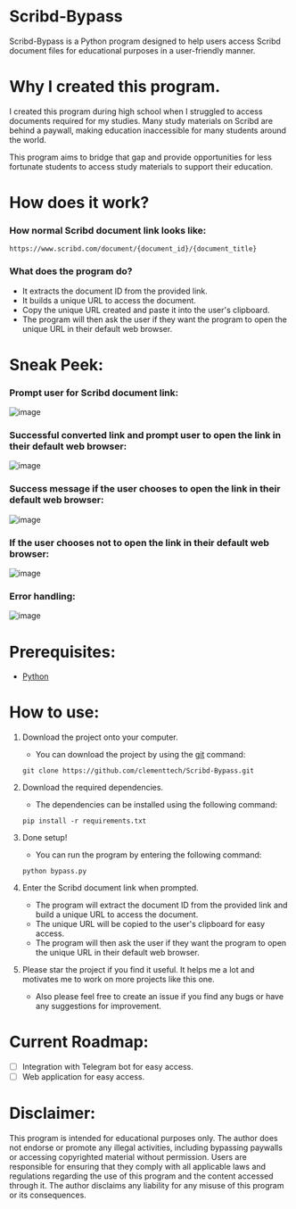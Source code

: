 # Scribd-Bypass
Scribd-Bypass is a Python program designed to help users access Scribd document files for educational purposes in a user-friendly manner.

# Why I created this program.
I created this program during high school when I struggled to access documents required for my studies. Many study materials on Scribd are behind a paywall, making education inaccessible for many students around the world.

This program aims to bridge that gap and provide opportunities for less fortunate students to access study materials to support their education.

# How does it work?

### How normal Scribd document link looks like:
```
https://www.scribd.com/document/{document_id}/{document_title}
```

### What does the program do?
- It extracts the document ID from the provided link.
- It builds a unique URL to access the document.
- Copy the unique URL created and paste it into the user's clipboard.
- The program will then ask the user if they want the program to open the unique URL in their default web browser.

# Sneak Peek:

### Prompt user for Scribd document link:
![image](https://raw.githubusercontent.com/clementtech/Scribd-Bypass/refs/heads/main/assets/prompt_for_url.png)

### Successful converted link and prompt user to open the link in their default web browser:
![image](https://raw.githubusercontent.com/clementtech/Scribd-Bypass/refs/heads/main/assets/success_message.png)

### Success message if the user chooses to open the link in their default web browser:
![image](https://raw.githubusercontent.com/clementtech/Scribd-Bypass/refs/heads/main/assets/open_in_browser_success_message.png)

### If the user chooses not to open the link in their default web browser:
![image](https://raw.githubusercontent.com/clementtech/Scribd-Bypass/refs/heads/main/assets/open_in_browser_decline_message.png)

### Error handling:
![image](https://raw.githubusercontent.com/clementtech/Scribd-Bypass/refs/heads/main/assets/error_handling.png)

# Prerequisites:
- [Python](https://www.python.org/downloads/)

# How to use:
1. Download the project onto your computer.
    - You can download the project by using the [git](https://git-scm.com/downloads) command:
    ```
    git clone https://github.com/clementtech/Scribd-Bypass.git
    ```

2. Download the required dependencies.
    - The dependencies can be installed using the following command:
    ```
    pip install -r requirements.txt
    ```
3. Done setup!
    - You can run the program by entering the following command:
    ```
    python bypass.py
    ```

4. Enter the Scribd document link when prompted.
      - The program will extract the document ID from the provided link and build a unique URL to access the document.
      - The unique URL will be copied to the user's clipboard for easy access.
      - The program will then ask the user if they want the program to open the unique URL in their default web browser.

5. Please star the project if you find it useful. It helps me a lot and motivates me to work on more projects like this one.
    - Also please feel free to create an issue if you find any bugs or have any suggestions for improvement.

# Current Roadmap:
- [ ] Integration with Telegram bot for easy access.
- [ ] Web application for easy access.

# Disclaimer:
This program is intended for educational purposes only. The author does not endorse or promote any illegal activities, including bypassing paywalls or accessing copyrighted material without permission. Users are responsible for ensuring that they comply with all applicable laws and regulations regarding the use of this program and the content accessed through it. The author disclaims any liability for any misuse of this program or its consequences.